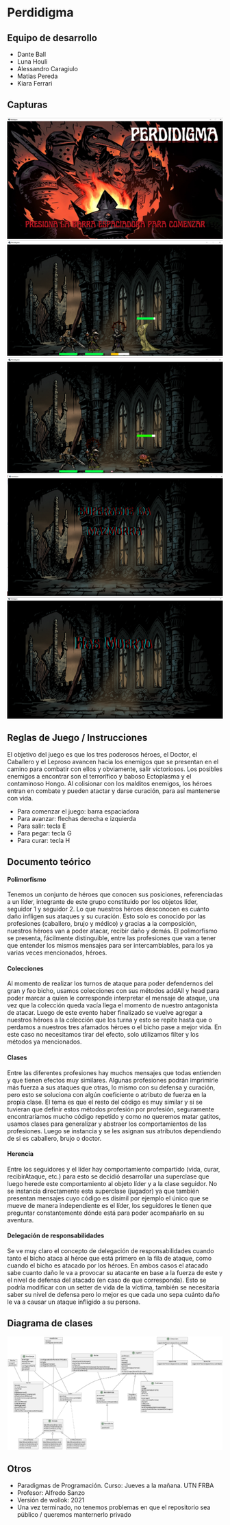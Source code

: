 # Perdidigma

## Equipo de desarrollo

- Dante Ball
- Luna Houli
- Alessandro Caragiulo
- Matias Pereda
- Kiara Ferrari

## Capturas

![intro](./instrucciones/intro.png)
![nivel1](./instrucciones/nivel-1.png)
![nivel2](./instrucciones/nivel-2.png)
![ganaste](./instrucciones/ganaste.png)
![perdiste](./instrucciones/perdiste.png)

## Reglas de Juego / Instrucciones

El objetivo del juego es que los tres poderosos héroes, el Doctor, el Caballero y el Leproso avancen hacia los enemigos que se presentan en el camino para combatir con ellos y obviamente, salir victoriosos. Los posibles enemigos a encontrar son el terrorífico y baboso Ectoplasma y el contaminoso Hongo. Al colisionar con los malditos enemigos, los héroes entran en combate y pueden atactar y darse curación, para así mantenerse con vida. 

- Para comenzar el juego: barra espaciadora
- Para avanzar: flechas derecha e izquierda
- Para salir: tecla E
- Para pegar: tecla G
- Para curar: tecla H

## Documento teórico

#### Polimorfismo

Tenemos un conjunto de héroes que conocen sus posiciones, referenciadas a un líder, integrante de este grupo constituido por los objetos líder, seguidor 1 y seguidor 2. Lo que nuestros héroes desconocen es cuánto daño infligen sus ataques y su curación. Esto solo es conocido por las profesiones (caballero, brujo y médico) y gracias a la composición, nuestros héroes van a poder atacar, recibir daño y demás. 
El polimorfismo se presenta, fácilmente distinguible, entre las profesiones que van a tener que entender los mismos mensajes para ser intercambiables, para los ya varias veces mencionados, héroes. 

#### Colecciones

Al momento de realizar los turnos de ataque para poder defendernos del gran y feo bicho, usamos colecciones con sus métodos addAll y head para poder marcar a quien le corresponde interpretar el mensaje de ataque, una vez que la colección queda vacía llega el momento de nuestro antagonista de atacar. Luego de este evento haber finalizado se vuelve agregar a nuestros héroes a la colección que los turna y esto se repite hasta que o perdamos a nuestros tres afamados héroes o el bicho pase a mejor vida. En este caso no necesitamos tirar del efecto, solo utilizamos filter y los métodos ya mencionados.

#### Clases

Entre las diferentes profesiones hay muchos mensajes que todas entienden y que tienen efectos muy similares. Algunas profesiones podrán imprimirle más fuerza a sus ataques que otras, lo mismo con su defensa y curación, pero esto se soluciona con algún coeficiente o atributo de fuerza en la propia clase. El tema es que el resto del código es muy similar y si se tuvieran que definir estos métodos profesión por profesión, seguramente encontraríamos mucho código repetido y como no queremos matar gatitos, usamos clases para generalizar y abstraer los comportamientos de las profesiones. Luego se instancia y se les asignan sus atributos dependiendo de si es caballero, brujo o doctor.  

#### Herencia

Entre los seguidores y el líder hay comportamiento compartido (vida, curar, recibirAtaque, etc.) para esto se decidió desarrollar una superclase que luego herede este comportamiento al objeto líder y a la clase seguidor. No se instancia directamente esta superclase (jugador) ya que también presentan mensajes cuyo código es disímil por ejemplo el único que se mueve de manera independiente es el líder, los seguidores le tienen que preguntar constantemente dónde está para poder acompañarlo en su aventura. 


#### Delegación de responsabilidades
Se ve muy claro el concepto de delegación de responsabilidades cuando tanto el bicho ataca al héroe que está primero en la fila de ataque, como cuando el bicho es atacado por los héroes. En ambos casos el atacado sabe cuanto daño le va a provocar su atacante en base a la fuerza de este y el nivel de defensa del atacado (en caso de que corresponda). Esto se podría modificar con un setter de vida de la víctima, también se necesitaria saber su nivel de defensa pero lo mejor es que cada uno sepa cuánto daño le va a causar un ataque infligido a su persona.


## Diagrama de clases

![intro](./instrucciones/diagrama.png)

## Otros

- Paradigmas de Programación. Curso: Jueves a la mañana. UTN FRBA
- Profesor: Alfredo Sanzo
- Versión de wollok: 2021
- Una vez terminado, no tenemos problemas en que el repositorio sea público / queremos manternerlo privado
